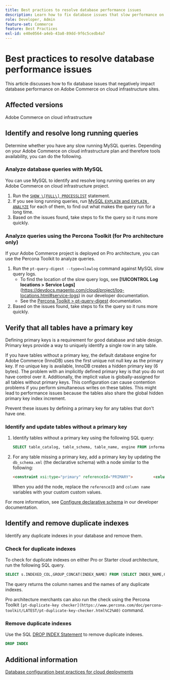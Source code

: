 ```yaml
---
title: Best practices to resolve database performance issues
description: Learn how to fix database issues that slow performance on Adobe Commerce sites deployed on cloud infrastructure.
role: Developer, Admin
feature-set: Commerce
feature: Best Practices
exl-id: e40e0564-a4eb-43a8-89dd-9f6c5cedb4a7
---
```

<!--Consider moving this topic to the Maintenance section-->

# Best practices to resolve database performance issues

This article discusses how to fix database issues that negatively impact database performance on Adobe Commerce on cloud infrastructure sites.

## Affected versions

Adobe Commerce on cloud infrastructure

## Identify and resolve long running queries

Determine whether you have any slow running MySQL queries. Depending on your Adobe Commerce on cloud infrastructure plan and therefore tools availability, you can do the following.

### Analyze database queries with MySQL

You can use MySQL to identify and resolve long running queries on any Adobe Commerce on cloud infrastructure project.

1. Run the [`SHOW \[FULL\] PROCESSLIST`](https://dev.mysql.com/doc/refman/8.0/en/show-processlist.html) statement.
1. If you see long running queries, run [MySQL `EXPLAIN` and `EXPLAIN ANALYZE`](https://mysqlserverteam.com/mysql-explain-analyze/) for each of them, to find out what makes the query run for a long time.
1.  Based on the issues found, take steps to fix the query so it runs more quickly.

### Analyze queries using the Percona Toolkit (for Pro architecture only)

If your Adobe Commerce project is deployed on Pro architecture, you can use the Percona Toolkit to analyze queries.

1. Run the `pt-query-digest --type=slowlog` command against MySQL slow query logs.
    * To find the location of the slow query logs, see **[!UICONTROL Log locations > Service Logs]**(https://devdocs.magento.com/cloud/project/log-locations.html#service-logs) in our developer documentation.
    * See the [Percona Toolkit > pt-query-digest](https://www.percona.com/doc/percona-toolkit/LATEST/pt-query-digest.html#pt-query-digest) documentation.
1. Based on the issues found, take steps to fix the query so it runs more quickly.

## Verify that all tables have a primary key

Defining primary keys is a requirement for good database and table design. Primary keys provide a way to uniquely identify a single row in any table. 

If you have tables without a primary key, the default database engine for Adobe Commerce (InnoDB) uses the first unique not null key as the primary key. If no unique key is available, InnoDB creates a hidden primary key (6 bytes). The problem with an implicitly defined primary key is that you do not have control over it. Additionally, the implicit value is globally-assigned for all tables without primary keys. This configuration can cause contention problems if you perform simultaneous writes on these tables. This might lead to performance issues because the tables also share the global hidden primary key index increment.

Prevent these issues by defining a primary key for any tables that don't have one.

### Identify and update tables without a primary key

1. Identify tables without a primary key using the following SQL query:

    ```sql
    SELECT table_catalog, table_schema, table_name, engine FROM information_schema.tables        WHERE (table_catalog, table_schema, table_name) NOT IN (SELECT table_catalog, table_schema, table_name FROM information_schema.table_constraints  WHERE constraint_type = 'PRIMARY KEY') AND table_schema NOT IN ('information_schema', 'pg_catalog');    
    ```

1. For any table missing a primary key, add a primary key by updating the `db_schema.xml` (the declarative schema) with a node similar to the following:

   ```html
   <constraint xsi:type="primary" referenceId="PRIMARY">         <column name="id_column"/>     </constraint>    
   ```

   When you add the node, replace the `referenceID` and `column name` variables with your custom custom values.

For more information, see [Configure declarative schema](https://developer.adobe.com/commerce/php/development/components/declarative-schema/configuration/) in our developer documentation.    

## Identify and remove duplicate indexes

Identify any duplicate indexes in your database and remove them.

### Check for duplicate indexes

To check for duplicate indexes on either Pro or Starter cloud architecture, run the following SQL query.

```sql
SELECT s.INDEXED_COL,GROUP_CONCAT(INDEX_NAME) FROM (SELECT INDEX_NAME,GROUP_CONCAT(CONCAT(TABLE_NAME,'.',COLUMN_NAME) ORDER BY CONCAT(SEQ_IN_INDEX,COLUMN_NAME)) 'INDEXED_COL' FROM INFORMATION_SCHEMA.STATISTICS WHERE TABLE_SCHEMA = 'db?' GROUP BY INDEX_NAME)as s GROUP BY INDEXED_COL HAVING COUNT(1)>1
```

The query returns the column names and the names of any duplicate indexes.

Pro architecture merchants can also run the check using the Percona Toolkit  `[pt-duplicate-key checker](https://www.percona.com/doc/percona-toolkit/LATEST/pt-duplicate-key-checker.html%C2%A0)` command.

### Remove duplicate indexes

Use the SQL [DROP INDEX Statement](https://dev.mysql.com/doc/refman/8.0/en/drop-index.html) to remove duplicate indexes.

```SQL
DROP INDEX
```

## Additional information

[Database configuration best practices for cloud deployments](../planning/database-on-cloud.md)
